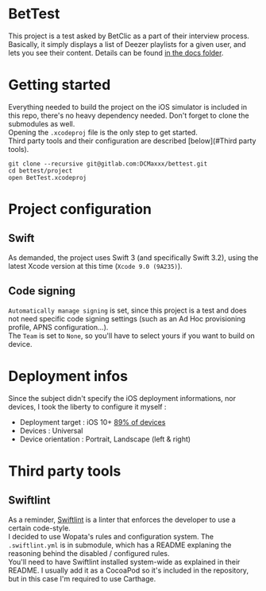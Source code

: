 # BetTest

This project is a test asked by BetClic as a part of their interview process.  
Basically, it simply displays a list of Deezer playlists for a given user, and lets you see their content. Details can be found [in the docs folder](./docs/subject.txt).  

# Getting started

Everything needed to build the project on the iOS simulator is included in this repo, there's no heavy dependency needed. Don't forget to clone the submodules as well.  
Opening the `.xcodeproj` file is the only step to get started.   
Third party tools and their configuration are described [below](#Third party tools).
```
git clone --recursive git@gitlab.com:DCMaxxx/bettest.git
cd bettest/project
open BetTest.xcodeproj
```

# Project configuration

## Swift
As demanded, the project uses Swift 3 (and specifically Swift 3.2), using the latest Xcode version at this time (`Xcode 9.0 (9A235)`).

## Code signing
`Automatically manage signing` is set, since this project is a test and does not need specific code signing settings (such as an Ad Hoc provisioning profile, APNS configuration...).  
The `Team` is set to `None`, so you'll have to select yours if you want to build on device.

# Deployment infos
Since the subject didn't specify the iOS deployment informations, nor devices, I took the liberty to configure it myself :
  - Deployment target : iOS 10+ [89% of devices](https://developer.apple.com/support/app-store/)
  - Devices : Universal
  - Device orientation : Portrait, Landscape (left & right)

# Third party tools

## Swiftlint
As a reminder, [Swiftlint](https://github.com/realm/SwiftLint) is a linter that enforces the developer to use a certain code-style.  
I decided to use Wopata's rules and configuration system. The `.swiftlint.yml` is in submodule, which has a README explaning the reasoning behind the disabled / configured rules.  
You'll need to have Swiftlint installed system-wide as explained in their README. I usually add it as a CocoaPod so it's included in the repository, but in this case I'm required to use Carthage.
